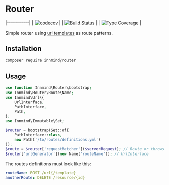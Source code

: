 # Router

|-----------|
| [![codecov](https://codecov.io/gh/Innmind/Filesystem/branch/develop/graph/badge.svg)](https://codecov.io/gh/Innmind/Filesystem) |
| [![Build Status](https://github.com/Innmind/Filesystem/workflows/CI/badge.svg)](https://github.com/Innmind/Filesystem/actions?query=workflow%3ACI) |
| [![Type Coverage](https://shepherd.dev/github/Innmind/Filesystem/coverage.svg)](https://shepherd.dev/github/Innmind/Filesystem) |

Simple router using [url templates](https://github.com/Innmind/UrlTemplate) as route patterns.

## Installation

```sh
composer require innmind/router
```

## Usage

```php
use function Innmind\Router\bootstrap;
use Innmind\Router\Route\Name;
use Innmind\Url\{
    UrlInterface,
    PathInterface,
    Path,
};
use Innmind\Immutable\Set;

$router = bootstrap(Set::of(
    PathInterface::class,
    new Path('/to/routes/definitions.yml')
));
$route = $router['requestMatcher']($serverRequest); // Route or throws NoMatchingRouteFound
$router['urlGenerator'](new Name('routeName')); // UrlInterface
```

The routes definitions must look like this:

```yaml
routeName: POST /url{/template}
anotherRoute: DELETE /resource/{id}
```
